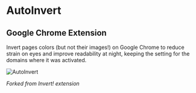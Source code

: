 # AutoInvert 
## Google Chrome Extension

Invert pages colors (but not their images!) on Google Chrome to reduce strain on eyes and improve readability at night, keeping the setting for the domains where it was activated. 

![AutoInvert](https://i.ibb.co/YRnKn8P/big-logo-cover-freestyle.png)

*Forked from Invert! extension*